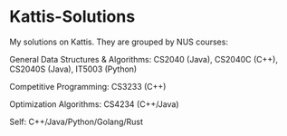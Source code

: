 # Kattis-Solutions

My solutions on Kattis. They are grouped by NUS courses:

General Data Structures & Algorithms: CS2040 (Java), CS2040C (C++), CS2040S (Java), IT5003 (Python)

Competitive Programming: CS3233 (C++)

Optimization Algorithms: CS4234 (C++/Java)

Self: C++/Java/Python/Golang/Rust

